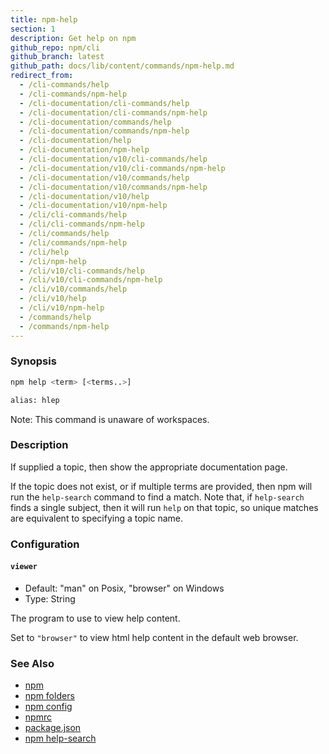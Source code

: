 ```yaml
---
title: npm-help
section: 1
description: Get help on npm
github_repo: npm/cli
github_branch: latest
github_path: docs/lib/content/commands/npm-help.md
redirect_from:
  - /cli-commands/help
  - /cli-commands/npm-help
  - /cli-documentation/cli-commands/help
  - /cli-documentation/cli-commands/npm-help
  - /cli-documentation/commands/help
  - /cli-documentation/commands/npm-help
  - /cli-documentation/help
  - /cli-documentation/npm-help
  - /cli-documentation/v10/cli-commands/help
  - /cli-documentation/v10/cli-commands/npm-help
  - /cli-documentation/v10/commands/help
  - /cli-documentation/v10/commands/npm-help
  - /cli-documentation/v10/help
  - /cli-documentation/v10/npm-help
  - /cli/cli-commands/help
  - /cli/cli-commands/npm-help
  - /cli/commands/help
  - /cli/commands/npm-help
  - /cli/help
  - /cli/npm-help
  - /cli/v10/cli-commands/help
  - /cli/v10/cli-commands/npm-help
  - /cli/v10/commands/help
  - /cli/v10/help
  - /cli/v10/npm-help
  - /commands/help
  - /commands/npm-help
---
```


### Synopsis

```bash
npm help <term> [<terms..>]

alias: hlep
```

Note: This command is unaware of workspaces.

### Description

If supplied a topic, then show the appropriate documentation page.

If the topic does not exist, or if multiple terms are provided, then npm
will run the `help-search` command to find a match.  Note that, if
`help-search` finds a single subject, then it will run `help` on that
topic, so unique matches are equivalent to specifying a topic name.

### Configuration

#### `viewer`

* Default: "man" on Posix, "browser" on Windows
* Type: String

The program to use to view help content.

Set to `"browser"` to view html help content in the default web browser.



### See Also

* [npm](/cli/v10/commands/npm)
* [npm folders](/cli/v10/configuring-npm/folders)
* [npm config](/cli/v10/commands/npm-config)
* [npmrc](/cli/v10/configuring-npm/npmrc)
* [package.json](/cli/v10/configuring-npm/package-json)
* [npm help-search](/cli/v10/commands/npm-help-search)
